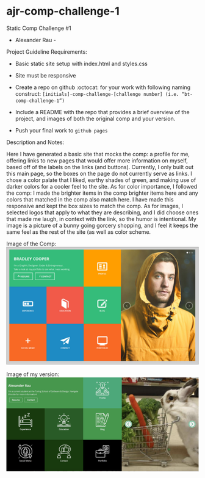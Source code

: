 # ajr-comp-challenge-1

Static Comp Challenge #1

- Alexander Rau -

Project Guideline Requirements:

- Basic static site setup with index.html and styles.css

- Site must be responsive

- Create a repo on github :octocat: for your work with following naming construct: `[initials]-comp-challenge-[challenge number] (i.e. “bt-comp-challenge-1”)`

- Include a README with the repo that provides a brief overview of the project, and images of both the original comp and your version.

- Push your final work to `github pages`


Description and Notes:

Here I have generated a basic site that mocks the comp: a profile for me, offering links to new pages that would offer more information on myself, based off of the labels on the links 
(and buttons).  Currently, I only built out this main page, so the boxes on the page do not currently serve as links.  I chose a color palate that I liked, earthy shades of green, and making use of darker colors for a cooler feel to the site.  As for color importance, I followed the comp: I made the brighter items in the comp brighter items here and any colors that matched in the comp also match here.  I have made this responsive and kept the box sizes to match the comp.  As for images, I selected logos that apply to what they are describing, and I did choose ones that made me laugh, in context with the link, so the humor is intentional.  My image is a picture of a bunny going gorcery shopping, and I feel it keeps the same feel as the rest of the site (as well as color scheme.

Image of the Comp: ![alt text](https://raw.githubusercontent.com/raualex/ajr-comp-challenge-1/Beginning-HTML/static-comp-1-original.jpg)

Image of my version: ![alt text](
https://raw.githubusercontent.com/raualex/ajr-comp-challenge-1/Beginning-HTML/static-comp-1-finished-project.png)


